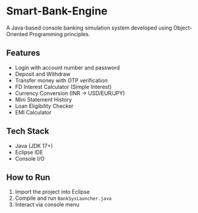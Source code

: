# Smart-Bank-Engine
A Java-based console banking simulation system developed using Object-Oriented Programming principles.

## Features

- Login with account number and password
- Deposit and Withdraw
- Transfer money with OTP verification
- FD Interest Calculator (Simple Interest)
- Currency Conversion (INR → USD/EUR/JPY)
- Mini Statement History
- Loan Eligibility Checker
- EMI Calculator

## Tech Stack

- Java (JDK 17+)
- Eclipse IDE
- Console I/O

## How to Run

1. Import the project into Eclipse
2. Compile and run `BankSysLauncher.java`
3. Interact via console menu
   
